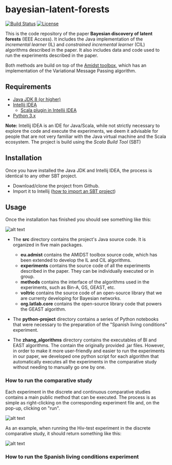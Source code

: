 # bayesian-latent-forests
[![Build Status](https://travis-ci.org/ferjorosa/bayesian-latent-forests.png?branch=master)](https://travis-ci.org/ferjorosa/bayesian-latent-forests) [![License](https://img.shields.io/badge/License-Apache%202.0-blue.svg)](https://opensource.org/licenses/Apache-2.0)

This is the code repository of the paper **Bayesian discovery of latent forests** (IEEE Access). It includes the Java implementation of the *incremental learner* (IL) and *constrained incremental learner* (CIL) algorithms described in the paper. It also includes data and code used to run the experiments described in the paper.

Both methods are build on top of the <a href="https://github.com/amidst/toolbox">Amidst toolbox</a>, which has an implementation of the Variational Message Passing algorithm.

## Requirements

* <a href="https://www.oracle.com/java/technologies/javase-jdk8-downloads.html">Java JDK 8 (or higher)</a>
* <a href="https://www.jetbrains.com/idea/">Intellij IDEA</a>
	* <a href="https://www.lagomframework.com/documentation/1.6.x/java/IntellijSbtJava.html">Scala plugin in Intellij IDEA</a>
* <a href="https://www.python.org/downloads/">Python 3.x</a>
  
**Note:** Intellij IDEA is an IDE for Java/Scala, while not strictly necessary to explore the code and execute the experiments, we deem it advisable for people that are not
very familiar with the Java virtual machine and the Scala ecosystem. The project is build using the *Scala Build Tool* (SBT)

## Installation
Once you have installed the Java JDK and Intellij IDEA, the process is identical to any other SBT project.

* Download/clone the project from Github.
* Import it to Intellij (<a href="https://www.lagomframework.com/documentation/1.6.x/java/IntellijSbtJava.html">how to import an SBT project</a>)

## Usage

Once the installation has finished you should see something like this:

![alt text](https://i.imgur.com/2py6OWu.png "Intellij with imported project")

* The **src** directory contains the project's Java source code. It is organized in five main packages.
	* **eu.admist** contains the AMIDST toolbox source code, which has been extended to develop the IL and CIL algorithms.
	* **experiments** contains the source code of all the experiments described in the paper. They can be individually executed or in group.
	* **methods** contains the interface of the algorithms used in the experiments, such as Bin-A, GS, GEAST, etc.
	* **voltric** contains the source code of an open-source library that we are currenty developing for Bayesian networks.
	* **org.latlab.core** contains the open-source library code that powers the GEAST algorithm.

* The **python-project** directory contains a series of Python notebooks that were necessary to the preparation of the "Spanish living conditions" experiment.

* The **zhang_algorithms** directory contains the executables of BI and EAST algorithms. The contain the originally provided .jar files. However, in order to make it 
more user-friendly and easier to run the experiments in our paper, we developed one python script for each algorithm that automatically executes all the experiments in the comparative
study without needing to manually go one by one.

### How to run the comparative study

Each experiment in the discrete and continuous comparative studies contains a main public method that can be executed. The process is as simple as right-clicking on the corresponding 
experiment file and, on the pop-up, clicking on "run".

![alt text](https://i.imgur.com/M1RrSAO.png "How to run the Hiv-test experiment")

As an example, when running the Hiv-test experiment in the discrete comparative study, it should return something like this:

![alt text](https://i.imgur.com/PocEwFs.png "Hiv-test execution example")

### How to run the Spanish living conditions experiment

